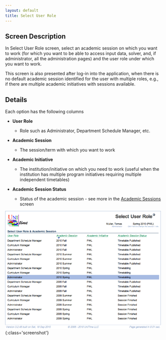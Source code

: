 ```yaml
---
layout: default
title: Select User Role
---
```



## Screen Description

In Select User Role screen, select an academic session on which you want to work (for which you want to be able to access input data, solver, and, if administrator, all the administration pages) and the user role under which you want to work.

This screen is also presented after log-in into the application, when there is no default academic session identified for the user with multiple roles, e.g., if there are multiple academic initiatives with sessions available.

## Details

Each option has the following columns

* **User Role**
	* Role such as Administrator, Department Schedule Manager, etc.

* **Academic Session**
	* The session/term with which you want to work

* **Academic Initiative**
	* The institution/initiative on which you need to work (useful when the institution has multiple program initiatives requiring multiple independent timetables)

* **Academic Session Status**
	* Status of the academic session - see more in the [Academic Sessions](academic-sessions) screen


![Select User Role](images/select-user-role-1.png){:class='screenshot'}
